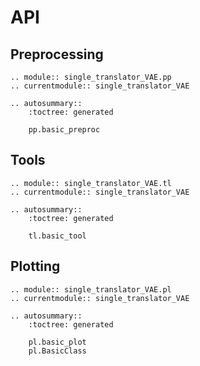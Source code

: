 # API

## Preprocessing

```{eval-rst}
.. module:: single_translator_VAE.pp
.. currentmodule:: single_translator_VAE

.. autosummary::
    :toctree: generated

    pp.basic_preproc
```

## Tools

```{eval-rst}
.. module:: single_translator_VAE.tl
.. currentmodule:: single_translator_VAE

.. autosummary::
    :toctree: generated

    tl.basic_tool
```

## Plotting

```{eval-rst}
.. module:: single_translator_VAE.pl
.. currentmodule:: single_translator_VAE

.. autosummary::
    :toctree: generated

    pl.basic_plot
    pl.BasicClass
```
